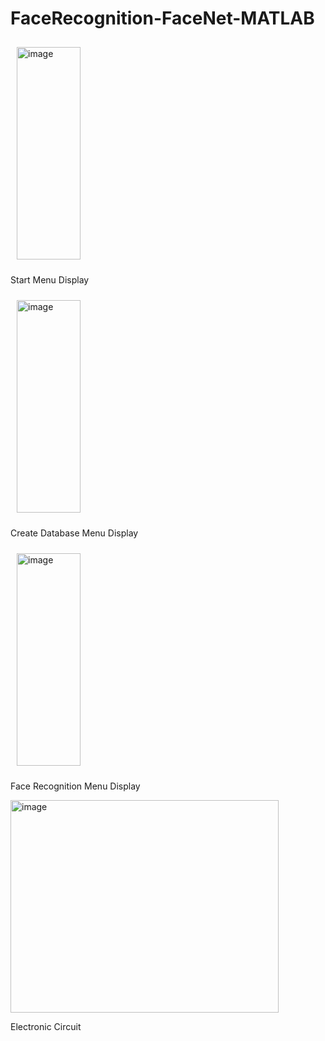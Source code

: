 # FaceRecognition-FaceNet-MATLAB

<div>
      <img width="429" height="340" alt="image" src="https://github.com/user-attachments/assets/7921d126-e9b9-4099-ab31-c8336ff89743" style="width: 45%; margin: 2%; display: inline-block;">
      <p> Start Menu Display </p>
      <img width="429" height="340" alt="image" src="https://github.com/user-attachments/assets/fb3a7f9f-e29f-42ac-9ae9-52f5cf94a044" style="width: 45%; margin: 2%; display: inline-block;">
      <p> Create Database Menu Display </p>
      <img width="429" height="340" alt="image" src="https://github.com/user-attachments/assets/43e0c47e-28d7-4448-83ac-80103481190f" style="width: 45%; margin: 2%; display: inline-block;">
      <p> Face Recognition Menu Display </p>
      <img width="429" height="340" alt="image" src="https://github.com/user-attachments/assets/89e32377-1765-4f04-abe6-b8a2e1c94a1a style="width: 45%; margin: 2%; display: inline-block;">
      <p> Electronic Circuit </p>
    </div>
